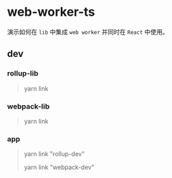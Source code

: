 # web-worker-ts

演示如何在 `lib` 中集成 `web worker` 并同时在 `React` 中使用。

## dev

### rollup-lib

> yarn link

### webpack-lib

> yarn link

### app

> yarn link "rollup-dev"
> 
> yarn link "webpack-dev"

